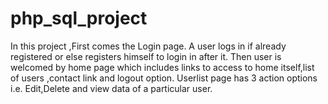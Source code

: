# php_sql_project

In this project ,First comes the Login page.
A user logs in if already registered or else registers himself to login in after it.
Then user is welcomed by home page which includes links to  access to home itself,list of users ,contact link and logout option.
Userlist page has 3 action options  i.e. Edit,Delete and view data of a particular user.


